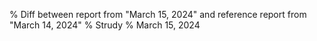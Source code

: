 % Diff between report from "March 15, 2024" and reference report from "March 14, 2024"
% Strudy
% March 15, 2024


